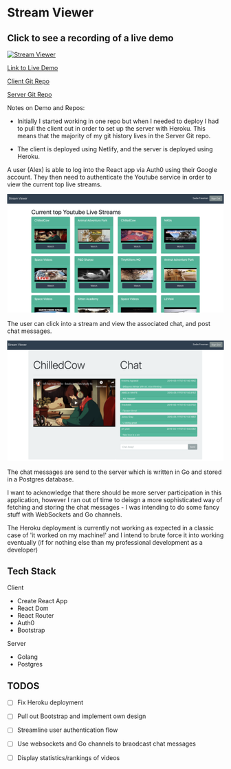 # Stream Viewer

## Click to see a recording of a live demo
[![Stream Viewer](http://img.youtube.com/vi/xfWTY3sdRKY/0.jpg)](https://youtu.be/xfWTY3sdRKY "Stream Viewer")

[Link to Live Demo](https://blissful-mccarthy-410be4.netlify.com/)

[Client Git Repo](https://github.com/sadief/stream-viewer-client)

[Server Git Repo](https://github.com/sadief/stream-viewer)

Notes on Demo and Repos:

- Initially I started working in one repo but when I needed to deploy I had to pull the client out in order to set up the server with Heroku. This means that the majority of my git history lives in the Server Git repo.

- The client is deployed using Netlify, and the server is deployed using Heroku. 


A user (Alex) is able to log into the React app via Auth0 using their Google account. They then need to authenticate the Youtube service in order to view the current top live streams.

![Streams](./screenshots/streams.png)

The user can click into a stream and view the associated chat, and post chat messages.

![Stream Chat](./screenshots/stream-chat.png)

The chat messages are send to the server which is written in Go and stored in a Postgres database.

I want to acknowledge that there should be more server participation in this application, however I ran out of time to deisgn a more sophisticated way of fetching and storing the chat messages - I was intending to do some fancy stuff with WebSockets and Go channels. 

The Heroku deployment is currently not working as expected in a classic case of 'it worked on my machine!' and I intend to brute force it into working eventually (if for nothing else than my professional development as a developer)

## Tech Stack

Client
- Create React App
- React Dom
- React Router
- Auth0
- Bootstrap

Server
- Golang
- Postgres


## TODOS

- [ ] Fix Heroku deployment
- [ ] Pull out Bootstrap and implement own design
- [ ] Streamline user authentication flow
- [ ] Use websockets and Go channels to braodcast chat messages
- [ ] Display statistics/rankings of videos
 